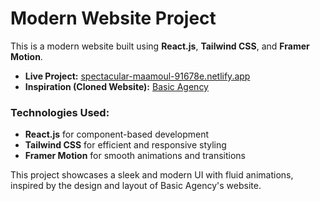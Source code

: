 # Modern Website Project

This is a modern website built using **React.js**, **Tailwind CSS**, and **Framer Motion**.

- **Live Project:** [spectacular-maamoul-91678e.netlify.app](https://spectacular-maamoul-91678e.netlify.app)
- **Inspiration (Cloned Website):** [Basic Agency](https://www.basicagency.com/)

### Technologies Used:
- **React.js** for component-based development
- **Tailwind CSS** for efficient and responsive styling
- **Framer Motion** for smooth animations and transitions

This project showcases a sleek and modern UI with fluid animations, inspired by the design and layout of Basic Agency's website.
